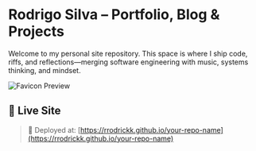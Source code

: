 # Rodrigo Silva – Portfolio, Blog & Projects

Welcome to my personal site repository. This space is where I ship code, riffs, and reflections—merging software engineering with music, systems thinking, and mindset.

![Favicon Preview](./assets/favicon.png)

## 🔗 Live Site

> 🚀 Deployed at: [https://rrodrickk.github.io/your-repo-name](https://rrodrickk.github.io/your-repo-name)


